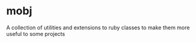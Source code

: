 mobj
====

A collection of utilities and extensions to ruby classes to make them more useful to some projects